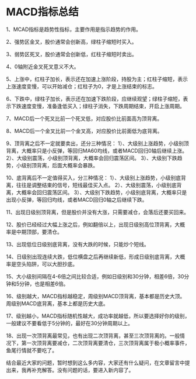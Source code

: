 # MACD指标总结
[MACD指标总结]: (https://articles.zsxq.com/id_03l0f4gevfvh.html)

1、MCAD指标是趋势性指标，主要作用是指示趋势的作用。

2、强势区金叉，股价通常会创新高，绿柱子缩短时买入。

3、弱势区死叉，股价通常会创新低，红柱子缩短时卖出。

4、0轴附近金叉死叉意义不大。

5、上涨中，红柱子加长，表示还在加速上涨阶段，持股为主；红柱子缩短，表示上涨速度变慢，可以开始减仓；红柱子为0，才是上涨结束的标志。

6、下跌中，绿柱子加长，表示还在加速下跌阶段，应继续观望；绿柱子缩短，表示下跌速度变慢，准备逢低买入；绿柱子消失，下跌周期结束，开启上涨周期。

7、MACD后一个死叉比前一个死叉低，对应股价比前面高为顶背离。

8、MACD后一个金叉比前一个金叉高，对应股价比前面低为底背离。

9、顶背离之后不一定就要卖出，还分三种情况：
1）、大级别上涨趋势，小级别顶背离，大概率只是小反弹，等回归MA60均线，或者MACD回归0轴后继续上涨。
2）、大级别震荡，小级别顶背离，大概率会回归震荡区间。
3）、大级别下跌趋势，小级别顶背离，后面大概率会暴跌。

10、底背离后不一定值得买入，分三种情况：
1）、大级别上涨趋势，小级别底背离，往往是调整结束的信号，短线最佳买入点。
2）、大级别震荡，小级别底背离，大概率会回归震荡区间。
3）、大级别下跌趋势，小级别底背离，大概率只是出现小反弹，等回归均线，或者MACD回归0轴之后继续下跌。

11、出现日级别顶背离，但是股价并没有大涨，只需要减仓，会落后还要买回来。

12、股价已经经过大幅上涨之后，例如翻倍以上，出现日级别高位顶背离，大概率是中期顶部，要清仓。

13、出现低位日级别底背离，没有大跌的时候，只能炒个短线。

14、日级别出现连续大跌，低位横盘之后再继续新低，形成日级别底背离，大概率是空头陷阱，可以大胆抄底。

15、大小级别间隔在4-6倍之间比较合适，例如日级别和30分钟，相差6倍，30分钟和5分钟，也是相差6倍。

16、级别越大，MACD指标越稳定，周级别MACD顶背离，基本都是历史大顶。周级别MACD底背离，基本上都是历史大底。

17、级别越小，MACD指标随机性越大，成功率就越低，所以要选择好你的级别，一般建议不要看低于5分钟的，最好在30分钟周期以上。

18、出现一次顶背离最常见，也有出现二次顶背离，甚至三次顶背离的。一般情况下，第一次顶背离要减仓，二次顶背离要清仓，三次顶背离属于极小概率事件，鱼尾行情就不要吃了。

结合最近大家的问题，暂时想到这么多内容，大家还有什么疑问，在文章留言中提出来，我再补充解答。没有问题的话，要进入新内容了。


